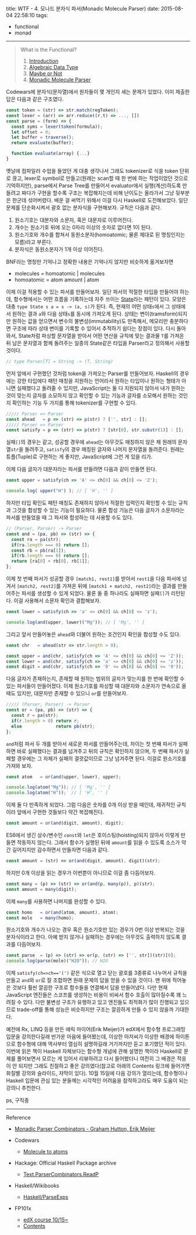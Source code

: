 title: WTF - 4. 모나드 분자식 파서(Monadic Molecule Parser)
date: 2015-08-04 22:58:10
tags:
- functional
- monad

---

> What is the Functional?
>   1. [Introduction](/2015/08/04/wtf-1-intro/)
>   2. [Algebraic Data Type](/2015/08/04/wtf-2-adt/)
>   3. [Maybe or Not](/2015/08/04/wtf-3-fam/)
>   4. [Monadic Molecule Parser](/2015/08/04/wtf-4-parser/)

Codewars에 분자식(문자열)에서 원자들이 몇 개인지 세는 문제가 있었다. 이미
제출한 답은 다음과 같은 구조였다.

``` js JavaScript
const token = (str) => str.match(regToken);
const lexer = (arr) => arr.reduce((r,t) => ..., [])
const parse = (form) => {
  const syms = lexer(token(formula));
  let offset = 0;
  let buffer = traverse();
  return evaluate(buffer);

  function evaluate(array) {...}
}
```

옛날에 컴파일러 수업을 들었던 게 대충 생각나서 그래도 tokenizer로 식을 token
단위로 끊고, lexer로 symbol로 만들고(원래는 scan할 때 한 번에 하는 작업이었던
것으로 기억하지만), parse에서 Parse Tree를 만들어서 evaluator에서
실행(계산)하도록 만들려고 짜다가 구현을 할수록 구조는 복잡해지는데 비해 난이도는
올라가서 그냥 뒷부분은 한군데 섞어버렸다. 배운 걸 써먹기 위해서 이걸 다시
Haskell로 도전해보았다. 일단 문제를 단순화시켜서 괄호 없는 분자식을 구현해보자.
규칙은 다음과 같다.

1. 원소기호는 대분자와 소문자, 혹은 대문자로 이루어진다.
2. 개수는 원소기호 뒤에 오는 0자리 이상의 숫자로 없다면 1이 된다.
3. 원소기호와 개수를 합쳐서 동원소분자(homoatomic; 물론 제대로 된 명칭인지는
모름)라고 부른다.
4. 분자식은 동원소분자가 1개 이상 이어진다.

BNF라는 명칭만 기억나고 정확한 내용은 기억나지 않지만 비슷하게 옮겨보자면

- molecules  = homoatomic  | molecules
- homoatomic = atom amount | atom

이제 이걸 적용할 수 있는 파서를 만들어보자. 일단 파서의 적절한 타입을
만들어야 하는데, 함수형에서는 어떤 흐름을 기록하는데 자주 쓰이는
[State](https://en.wikipedia.org/wiki/Monad_(functional_programming)#State_monads)라는
패턴이 있다. 모양은 대충 `type State s a = s -> (a, s)`가 된다. 즉, 현재의 어떤
상태`s`에서 그 상태에서 원하는 결과 `a`와 다음 상태`s`를 동시에 가져오게 된다.
상태는 변이(tramsform)되지만 원하는 값을 얻으면서 변수의 불변성(immutability)도
만족해서, 메모리만 충분하다면 구조에 따라 상태 변이를 기록할 수 있어서 추적하기
쉽다는 장점이 있다. 다시 돌아와서, State처럼 파싱할 문자열을 받아서 어떤 연산을
규칙에 맞는 결과물 `T`를 가져온 뒤 남은 문자열과 함께 돌려주는 일종의 State같은
타입을 Parser라고 정의해서 사용할 것이다.

``` js JavaScript
// type Parser[T] = String -> (T, String)
```

먼저 앞에서 구현했던 것처럼 token을 가져오는 Parser를 만들어보자. Haskell의
경우에는 강한 타입에다 패턴 매칭을 지원하는 언어라서 원하는 타입이나 원하는
형태가 아니면 실패했다고 돌려줄 수 있지만, JavaScript는 둘 다 지원되지 않아서
내가 원하는 것이 맞는지 글자를 소모하지 않고 확인할 수 있는 기능과 글자를
소모해서 원하는 것인지 확인하는 기능 두 가지를 통해 tokenizer를 구현할 수 있다.

``` js JavaScript
///// Parser => Parser
const ahead   = p => (str) => p(str) ? ['', str] : [];
///// Parser => Parser
const satisfy = p => (str) => p(str) ? [str[0], str.substr(1)] : [];
```

실패`[]`의 경우는 같고, 성공할 경우에 `ahead`는 아무것도 매칭하지 않은 채
원래의 문자열`str`을 돌려주고, `satisfy`의 경우 매칭된 글자와 나머지 문자열을
돌려준다. 원래는 튜플(Tuple)로 구현하는 게 좋지만, JavaScript에 그런 게
있을 리가.

이제 다음 글자가 대문자라는 파서를 만들려면 다음과 같이 만들면 된다.

``` js JavaScript
const upper = satisfy(ch => 'A' <= ch[0] && ch[0] <= 'Z');

console.log( upper("H") ); // [ 'H', '' ]
```

하지만 타입 확인도 패턴 매칭도 존재하지 않아서 적절한 입력인지 확인할 수 있는
규칙과 그것을 합성할 수 있는 기능이 필요하다. 물론 합성 기능은 다음 글자가
소문자라는 파서를 만들었을 때 그 파서와 합성하는 데 사용할 수도 있다.

``` js JavaScript
// (Parser, Parser) -> Parser
const and = (pa, pb) => (str) => {
  const ra = pa(str);
  if(ra.length === 0) return [];
  const rb = pb(ra[1]);
  if(rb.length === 0) return [];
  return [ra[0] + rb[0], rb[1]];
};
```

이제 첫 번째 파서가 성공할 경우 `[match1, rest1]`를 받아서 `rest1`을 다음 파서에
넘겨서 `[match2, rest2]`를 가져온 뒤에 `[match1 + match2, rest2]`라는 결과를
만들어주는 파서를 생성할 수 있게 되었다. 물론 둘 중 하나라도 실패하면 실패`[]`가
리턴된다. 이걸 사용해서 소문자 확인과 결합해보자.

``` js JavaScript
const lower = satisfy(ch => 'a' <= ch[0] && ch[0] <= 'z');

console.log(and(upper, lower)("Mg")); // [ 'Mg', '' ]
```

그리고 앞서 만들어놓은 `ahead`와 더불어 원하는 조건인지 확인을 합성할 수도 있다.

``` js JavaScript
const chr   = ahead(str => str.length > 0);

const upper = and(chr, satisfy(ch => 'A' <= ch[0] && ch[0] <= 'Z'));
const lower = and(chr, satisfy(ch => 'a' <= ch[0] && ch[0] <= 'z'));
const digit = and(chr, satisfy(ch => '0' <= ch[0] && ch[0] <= '9'));
```

다음 글자가 존재하는지, 존재할 때 원하는 범위의 글자가 맞는지를 한 번에 확인할
수 있는 파서들이 만들어졌다. 이제 원소기호를 파싱할 때 대문자와 소문자가
연속으로 올 때도 있지만, 대문자만 존재할 수 있으니 `or`를 만들어보자.

``` js JavaScript
///// (Parser, Parser) -> Parser
const or = (pa, pb) => (str) => {
  const r = pa(str);
  if(r.length > 0) return r;
  else             return pb(str);
};
```

`and`처럼 파서 두 개를 받아서 새로운 파서를 만들어주는데, 차이는 첫 번째 파서가
실패하면 바로 실패했다는 결과를 넘겨주고 뒤의 규칙은 확인하지 않으며, 두 번째
파서가 실패할 경우에는 그 자체가 실패의 결괏값이므로 그냥 넘겨주면 된다. 이걸로
원소기호를 가져와 보자.

``` js JavaScript
const atom   = or(and(upper, lower), upper);

console.log(atom("Mg")); // [ 'Mg', '' ]
console.log(atom("H"));  // [ 'H', '' ]
```

이제 둘 다 만족하게 되었다. 그럼 다음은 숫자를 0개 이상 받을 때인데, 재귀적인
규칙이라 앞에서 구현한 것들보다 약간 복잡해진다.

``` js JavaScript
const amount = or(and(digit, amount), digit);
```

ES6에서 생긴 상수/변수인 `const`와 `let`은 호이스팅(hoisting)되지 않아서 이렇게
만들면 작동하지 않는다. 그래서 함수가 실행된 뒤에 `amount`를 읽을 수 있도록
소스가 약간 길어지지만 감수하면서 만들자면 다음과 같다.

``` js JavaScript
const amount = (str) => or(and(digit, amount), digit)(str);
```

하지만 0개 이상을 읽는 경우가 이번뿐이 아니므로 이걸 좀 다듬어보자.

``` js JavaScript
const many = (p) => (str) => or(and(p, many(p)), p)(str);
const amount = many(digit);
```

이제 `many`를 사용하면 나머지를 완성할 수 있다.

``` js JavaScript
const homo   = or(and(atom, amount), atom);
const mole   = many(homo);
```

원소기호와 개수가 나오는 경우 혹은 원소기호만 있는 경우가 0번 이상 반복되는 것을
분자식이라고 한다. 아예 받지 않거나 실패하는 경우에는 아무것도 출력하지 않도록
결과를 다듬어보자.


``` js JavaScript
const parse  = (p) => (str) => or(p, (str) => ['', str])(str)[0];
console.log(parse(mole)("H2O")); // H2O
```


이제 `satisfy(ch=>ch=='(')` 같은 식으로 열고 닫는 괄호를 3종류로 나누어서 규칙을
만들고 `and`와 `or`로 잘 조합하면 원래 문제의 답을 얻을 수 있을 것이다. 맨 위에
적어놓은 것보다 훨씬 깔끔한 구조로 함수들을 연결해서 답을 만들어냈다. 다만 현재
JavaScript 엔진들은 스코프를 생성하는 비용이 비싸서 함수 호출이 많아질수록 꽤
느려질 수 있다. 다만 불변성 구조가 유행하고 있고 엔진들도 최적화가 많이 진행되고
있으므로 trade-off를 통해 성능은 비슷하지만 구조는 깔끔하게 만들 수 있지 않을까
기대한다.

예전에 Rx, LINQ 등을 만든 에릭 마이어(Erik Meijer)가 edX에서 함수형 프로그래밍
입문을 강의한다길래 반가운 마음에 들어봤는데, 이상한 아저씨가 이상한 배경에
하이톤으로 함수형에 대해 역사부터 열심히 설명하길래 거기까지만 듣고 포기했던
적이 있다. 이번에 읽은 책이 Haskell 자체보다는 함수형 개념에 관해 설명한 책이라
Haskell로 문제를 풀어보면서 모르는 게 있어서 리뷰하려고 다시 들어봤더니 여전히
그 배경은 적응이 안 되지만 그래도 친절하고 좋은 강의였다(참고로 아래의 Contents
링크에 들어가면 화질별 강의와 슬라이드, 자막이 있다). 10월 15일에 다음 강의가
열리는데, 함수형이나 Haskell 입문에 관심 있는 분들께는 시각적인 어려움을
참작하고라도 매우 도움이 되는 강의니 추천한다.

ps, 구직중

---

Reference

- [Monadic Parser Combinators - Graham Hutton, Erik Meijer](https://www.cs.nott.ac.uk/~gmh/monparsing.pdf)

- Codewars
  + [Molecule to atoms](http://www.codewars.com/kata/molecule-to-atoms)

- Hackage: Official Haskell Package archive
  + [Text.ParserCombinators.ReadP](https://hackage.haskell.org/package/base-4.8.1.0/docs/Text-ParserCombinators-ReadP.html)

- Haskell/Wikibooks
  + [Haskell/ParseExps](https://en.wikibooks.org/wiki/Haskell/ParseExps)

- FP101x
  + [edX course 10/15~](https://www.edx.org/course/introduction-functional-programming-delftx-fp101x-0)
  + [Contents](https://github.com/fptudelft/FP101x-Content)

